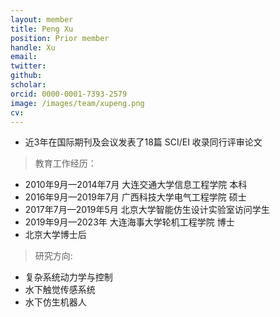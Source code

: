 ```yaml
---
layout: member
title: Peng Xu
position: Prior member
handle: Xu
email: 
twitter: 
github: 
scholar:
orcid: 0000-0001-7393-2579
image: /images/team/xupeng.png
cv: 
---
```



- 近3年在国际期刊及会议发表了18篇 SCI/EI 收录同行评审论文

> 教育工作经历：

- 2010年9月—2014年7月 大连交通大学信息工程学院 本科
- 2016年9月—2019年7月 广西科技大学电气工程学院 硕士
- 2017年7月—2019年5月 北京大学智能仿生设计实验室访问学生
- 2019年9月—2023年 大连海事大学轮机工程学院 博士
- 北京大学博士后

> 研究方向:

- 复杂系统动力学与控制
- 水下触觉传感系统
- 水下仿生机器人